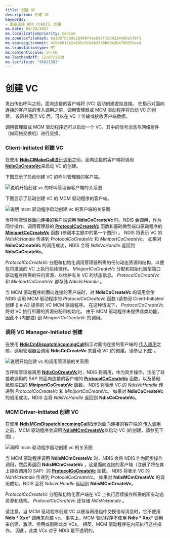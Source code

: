 ```yaml
---
title: 创建 VC
description: 创建 VC
keywords:
- 虚拟连接 WDK CoNDIS，创建
ms.date: 04/20/2017
ms.localizationpriority: medium
ms.openlocfilehash: 6a308fb33da28489f4ac697f18d92244d6e5f8f1
ms.sourcegitcommit: 418e6617e2a695c9cb4b37b5b60e264760858acd
ms.translationtype: MT
ms.contentlocale: zh-CN
ms.lasthandoff: 12/07/2020
ms.locfileid: "96821383"
---
```

# <a name="creating-a-vc"></a>创建 VC





发出传出呼叫之前，面向连接的客户端将 (VC) 启动创建虚拟连接。 在指示对面向连接的客户端的传入调用之前，调用管理器或 MCM 驱动程序将启动 VC 的创建。 设置并激活 VC 后，可以在 VC 上传输或接收客户端数据。

调用管理器或 MCM 驱动程序还可以启动一个 VC，其中的信号消息与网络组件（如网络交换机）进行交换。

### <a name="client-initiated-creation-of-a-vc"></a>Client-Initiated 创建 VC

在使用 [**NdisClMakeCall**](/windows-hardware/drivers/ddi/ndis/nf-ndis-ndisclmakecall)[进行调用](making-a-call.md)之前，面向连接的客户端将调用 [**NdisCoCreateVc**](/windows-hardware/drivers/ddi/ndis/nf-ndis-ndiscocreatevc)来启动 VC 的创建。

下图显示了启动创建 VC 的呼叫管理器的客户端。

![说明开始创建 vc 的呼叫管理器客户端的关系图](images/cm-05.png)

下图显示了启动创建 VC 的 MCM 驱动程序的客户端。

![说明 mcm 驱动程序启动创建 vc 的客户端的关系图](images/fig1-05.png)

当呼叫管理器面向连接的客户端调用 **NdisCoCreateVc** 时，NDIS 会调用，作为同步操作、调用管理器的 [**ProtocolCoCreateVc**](/windows-hardware/drivers/ddi/ndis/nc-ndis-protocol_co_create_vc) 函数和基础微型端口驱动程序的 [**MiniportCoCreateVc**](/windows-hardware/drivers/ddi/ndis/nc-ndis-miniport_co_create_vc) 函数 (参阅本主题中的第一个图形) 。 NDIS 将表示 VC 的 *NdisVcHandle* 传递到 *ProtocolCoCreateVc* 和 *MiniportCoCreateVc*。 如果对 **NdisCoCreateVc** 的调用成功，NDIS 会将 *NdisVcHandle* 返回到 **NdisCoCreateVc**。

*ProtocolCoCreateVc* 分配和初始化调用管理器所需的任何动态资源和结构，以便在将激活的 VC 上执行后续操作。 *MiniportCoCreateVc* 分配和初始化微型端口驱动程序所需的任何资源，以维护有关 VC 的状态信息。 *ProtocolCoCreateVc* 和 *MiniportCoCreateVc* 都存储 *NdisVcHandle* 。

当 MCM 驱动程序的面向连接的客户端时，对 **NdisCoCreateVc** 的调用会使 NDIS 调用 MCM 驱动程序的 *ProtocolCoCreateVc* 函数 (请参阅 Client-Initiated 创建 () # A3 提供的 VC MCM 驱动程序。 在这种情况下， *ProtocolCoCreateVc* 将对 VC 执行所需的资源分配和初始化。 由于 MCM 驱动程序未提供此类功能，因此不 (内部或) 到 *MiniportCoCreateVc* 的调用。

### <a name="call-manager-initiated-creation-of-a-vc"></a>调用 VC Manager-Initiated 创建

在使用 [**NdisCmDispatchIncomingCall**](/windows-hardware/drivers/ddi/ndis/nf-ndis-ndiscmdispatchincomingcall)指示对面向连接的客户端的 [传入调用](indicating-an-incoming-call.md)之前，调用管理器会调用 **NdisCoCreateVc** 来启动 VC (的创建，请参见下图) 。

![说明开始创建 vc 的调用管理器的关系图](images/cm-06.png)

当呼叫管理器调用 [**NdisCoCreateVc**](/windows-hardware/drivers/ddi/ndis/nf-ndis-ndiscocreatevc)时，NDIS 将调用，作为同步操作，注册了将接收调用的 SAP 的面向连接的客户端的 [**ProtocolCoCreateVc**](/windows-hardware/drivers/ddi/ndis/nc-ndis-protocol_co_create_vc) 函数，以及基础微型端口的 [**MiniportCoCreateVc**](/windows-hardware/drivers/ddi/ndis/nc-ndis-miniport_co_create_vc) 函数。 NDIS 将表示 VC 的 *NdisVcHandle* 传递到 *ProtocolCoCreateVc* 和 *MiniportCoCreateVc*。 如果对 **NdisCoCreateVc** 的调用成功，NDIS 会将 *NdisVcHandle* 返回到 **NdisCoCreateVc**。

### <a name="mcm-driver-initiated-creation-of-a-vc"></a>MCM Driver-Initiated 创建 VC

在使用 [**NdisMCmDispatchIncomingCall**](/windows-hardware/drivers/ddi/ndis/nf-ndis-ndismcmdispatchincomingcall)指示对面向连接的客户端的 [传入调用](indicating-an-incoming-call.md)之前，MCM 驱动程序会调用 [**NdisMCmCreateVc**](/windows-hardware/drivers/ddi/ndis/nf-ndis-ndismcmcreatevc)以启动 VC (的创建，请参见下图) 。

![阐释 mcm 驱动程序启动创建 vc 的关系图](images/fig1-06.png)

当 MCM 驱动程序调用 **NdisMCmCreateVc** 时，NDIS 会将 NDIS 作为同步操作调用，然后再返回 **NdisMCmCreateVc** ，这是面向连接的客户端（注册了将在其上接收调用的 SAP）的 [**ProtocolCoCreateVc**](/windows-hardware/drivers/ddi/ndis/nc-ndis-protocol_co_create_vc) 函数。 NDIS 将表示 VC 的 *NdisVcHandle* 传递到 *ProtocolCoCreateVc*。 如果对 **NdisMCmCreateVc** 的调用成功，NDIS 会将 *NdisVcHandle* 返回到 **NdisMCmCreateVc**。

*ProtocolCoCreateVc* 分配和初始化客户端在 VC 上执行后续操作所需的所有动态资源和结构。 *ProtocolCoCreateVc* 还存储 *NdisVcHandle* 。

请注意，当 MCM 驱动程序创建 VC 以便与网络组件交换信号消息时，它不使用 **Ndis * Xxx*** 调用来创建 vc。 事实上，MCM 驱动程序不使用 **Ndis * Xxx*** 调用来创建、激活、停用或删除此类 VCs。 相反，MCM 驱动程序在内部执行这些操作。 因此，此类 VCs 对于 NDIS 是不透明的。

 

